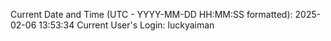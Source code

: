 Current Date and Time (UTC - YYYY-MM-DD HH:MM:SS formatted): 2025-02-06 13:53:34
Current User's Login: luckyaiman
